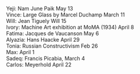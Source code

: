 Yeji: Nam June Paik May 13   
Vince: Large Glass by Marcel Duchamp March 11   
Will: Jean Tiguely Will 15  
Ivory: Machine Art exhibition at MoMA (1934) April 8  
Fatima: Jacques de Vaucanson  May 6    
Alyazia: Hans Haacke April 29    
Tonia: Russian Constructivism Feb 26    
Max: April 1  
Sadeq: Francis Picabia, March 4  
Carlos: Meyerhold April 22    



 






